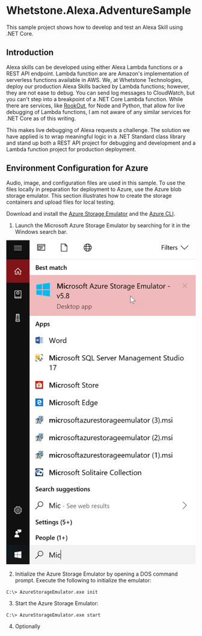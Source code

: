 # Whetstone.Alexa.AdventureSample

This sample project shows how to develop and test an Alexa Skill using .NET Core. 

## Introduction

Alexa skills can be developed using either Alexa Lambda functions or a REST API endpoint. Lambda function are
are Amazon's implementation of serverless functions available in AWS. We, at Whetstone Technologies, deploy our
production Alexa Skills backed by Lambda functions; however, they are not ease to debug. You can send log messages to
CloudWatch, but you can't step into a breakpoint of a .NET Core Lambda function. While there are services, like [RookOut](https://www.rookout.com),
for Node and Python, that allow for live debugging of Lambda functions, I am not aware of any similar services for .NET Core as of
this writing. 

This makes live debugging of Alexa requests a challenge. The solution we have applied is to wrap meaningful logic in a .NET
Standard class library and stand up both a REST API project for debugging and development and a Lambda function project
for production deployment.

## Environment Configuration for Azure

Audio, image, and configuration files are used in this sample. To use the files locally in preparation for deployment to Azure, use the Azure blob storage emulator. This section illustrates how to create the storage containers and upload files for local testing. 

Download and install the [Azure Storage Emulator](https://docs.microsoft.com/en-us/azure/storage/common/storage-use-emulator) and the [Azure CLI](https://docs.microsoft.com/en-us/cli/azure/install-azure-cli?view=azure-cli-latest). 


1. Launch the Microsoft Azure Storage Emulator by searching for it in the Windows search bar.

![Storage Emulator](/src/docs/images/MicrosoftStorageEmulator.png?raw=true "Storage Emulator")

2. Initialize the Azure Storage Emulator by opening a DOS command prompt. Execute the following to initialize the emulator:
```
C:\> AzureStorageEmulator.exe init
```
3. Start the Azure Storage Emulator:
```
C:\> AzureStorageEmulator.exe start
```
4. Optionally 
















